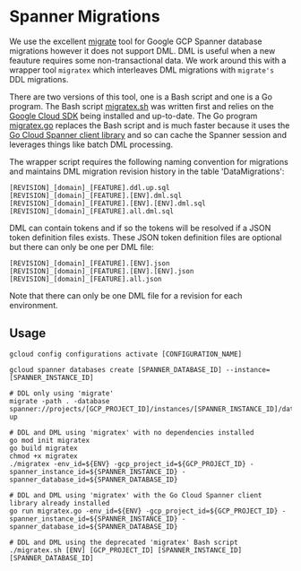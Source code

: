 # Spanner Migrations

We use the excellent [migrate](https://github.com/golang-migrate/migrate) tool for Google GCP Spanner database migrations however it does not support DML.
DML is useful when a new feauture requires some non-transactional data.
We work around this with a wrapper tool `migratex` which interleaves DML migrations with `migrate's` DDL migrations.

There are two versions of this tool, one is a Bash script and one is a Go program.
The Bash script [migratex.sh](https://github.com/localcover/public/blob/master/spanner-migrations/migratex.sh) was written first and relies on the [Google Cloud SDK](https://cloud.google.com/sdk/install) being installed and up-to-date.
The Go program [migratex.go](https://github.com/localcover/public/blob/master/spanner-migrations/migratex.go) replaces the Bash script and is much faster because it uses the [Go Cloud Spanner client library](https://cloud.google.com/spanner/docs/reference/libraries#client-libraries-install-go) and so can cache the Spanner session and leverages things like batch DML processing.

The wrapper script requires the following naming convention for migrations and maintains DML migration revision history in the table 'DataMigrations':

    [REVISION]_[domain]_[FEATURE].ddl.up.sql
    [REVISION]_[domain]_[FEATURE].[ENV].dml.sql
    [REVISION]_[domain]_[FEATURE].[ENV].[ENV].dml.sql
    [REVISION]_[domain]_[FEATURE].all.dml.sql

DML can contain tokens and if so the tokens will be resolved if a JSON token definition files exists.
These JSON token definition files are optional but there can only be one per DML file:

    [REVISION]_[domain]_[FEATURE].[ENV].json
    [REVISION]_[domain]_[FEATURE].[ENV].[ENV].json
    [REVISION]_[domain]_[FEATURE].all.json

Note that there can only be one DML file for a revision for each environment.

## Usage

```shell
gcloud config configurations activate [CONFIGURATION_NAME]

gcloud spanner databases create [SPANNER_DATABASE_ID] --instance=[SPANNER_INSTANCE_ID]

# DDL only using 'migrate'
migrate -path . -database spanner://projects/[GCP_PROJECT_ID]/instances/[SPANNER_INSTANCE_ID]/databases/[SPANNER_DATABASE_ID] up

# DDL and DML using 'migratex' with no dependencies installed
go mod init migratex
go build migratex
chmod +x migratex
./migratex -env_id=${ENV} -gcp_project_id=${GCP_PROJECT_ID} -spanner_instance_id=${SPANNER_INSTANCE_ID} -spanner_database_id=${SPANNER_DATABASE_ID}

# DDL and DML using 'migratex' with the Go Cloud Spanner client library already installed
go run migratex.go -env_id=${ENV} -gcp_project_id=${GCP_PROJECT_ID} -spanner_instance_id=${SPANNER_INSTANCE_ID} -spanner_database_id=${SPANNER_DATABASE_ID}

# DDL and DML using the deprecated 'migratex' Bash script
./migratex.sh [ENV] [GCP_PROJECT_ID] [SPANNER_INSTANCE_ID] [SPANNER_DATABASE_ID]
```
